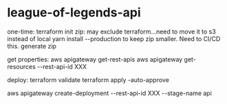 # league-of-legends-api
one-time: terraform init
zip: may exclude terraform...need to move it to s3 instead of local
yarn install --production  to keep zip smaller. Need to CI/CD this.
generate zip

get properties:
aws apigateway get-rest-apis
aws apigateway get-resources --rest-api-id XXX

deploy:
terraform validate
terraform apply -auto-approve

aws apigateway create-deployment --rest-api-id XXX --stage-name api